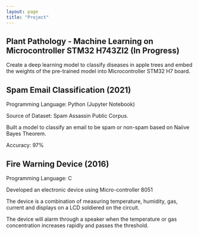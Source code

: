 ```yaml
---
layout: page
title: "Project"
---
```


## Plant Pathology - Machine Learning on Microcontroller STM32 H743ZI2 (In Progress)

Create a deep learning model to classify diseases in apple trees and embed the weights of the pre-trained model into Microcontroller STM32 H7 board.

## Spam Email Classification (2021)

Programming Language: Python (Jupyter Notebook)

Source of Dataset: Spam Assassin Public Corpus.

Built a model to classify an email to be spam or non-spam based on Naiive Bayes Theorem.

Accuracy: 97%

## Fire Warning Device (2016)

Programming Language: C

Developed an electronic device using Micro-controller 8051

The device is a combination of measuring temperature, humidity, gas, current and displays on a LCD soldiered on the
circuit.

The device will alarm through a speaker when the temperature or gas concentration increases rapidly and passes the
threshold.

